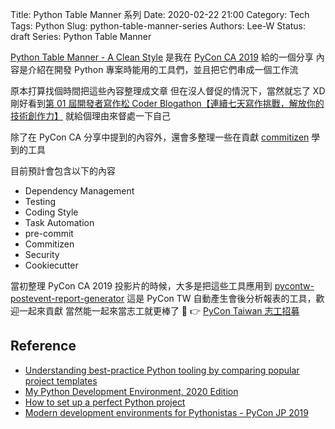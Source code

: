 Title: Python Table Manner 系列
Date: 2020-02-22 21:00
Category: Tech
Tags: Python
Slug: python-table-manner-series
Authors: Lee-W
Status: draft
Series: Python Table Manner

<!--more-->

[Python Table Manner - A Clean Style](https://speakerdeck.com/leew/python-table-manners-a-clean-style-at-pycon-ca-2019) 是我在 [PyCon CA 2019](https://lee-w.github.io/posts/tech/2019/12/pycon-ca-2019/) 給的一個分享
內容是介紹在開發 Python 專案時能用的工具們，並且把它們串成一個工作流

原本打算找個時間把這些內容整理成文章
但在沒人督促的情況下，當然就忘了 XD
剛好看到[第 01 屆開發者寫作松 Coder Blogathon【連續七天寫作挑戰，解放你的技術創作力】](https://www.accupass.com/event/2001190943344186137000)
就給個理由來督處一下自己

除了在 PyCon CA 分享中提到的內容外，還會多整理一些在貢獻 [commitizen](https://github.com/Woile/commitizen) 學到的工具

目前預計會包含以下的內容

* Dependency Management
* Testing
* Coding Style
* Task Automation
* pre-commit
* Commitizen
* Security
* Cookiecutter

當初整理 PyCon CA 2019 投影片的時候，大多是把這些工具應用到 [pycontw-postevent-report-generator](https://github.com/pycontw/pycontw-postevent-report-generator)
這是 PyCon TW 自動產生會後分析報表的工具，歡迎一起來貢獻
當然能一起來當志工就更棒了 🎉
👉 [PyCon Taiwan 志工招募](https://docs.google.com/forms/d/e/1FAIpQLSe6whkZAEZD10LlPQuSWRYsshySoNR_pux8grGZ0OgmOIkQ3g/viewform)

## Reference
* [Understanding best-practice Python tooling by comparing popular project templates](https://medium.com/@jonas.r.kemper/understanding-best-practice-python-tooling-by-comparing-popular-project-templates-6eba49229106)
* [My Python Development Environment, 2020 Edition](https://jacobian.org/2019/nov/11/python-environment-2020/)
* [How to set up a perfect Python project](https://sourcery.ai/blog/python-best-practices/)
* [Modern development environments for Pythonistas - PyCon JP 2019](https://lee-w.github.io/pycon-note/posts/pycon-jp-2019/2019/10/modern-development-environments-for-pythonistas/)
